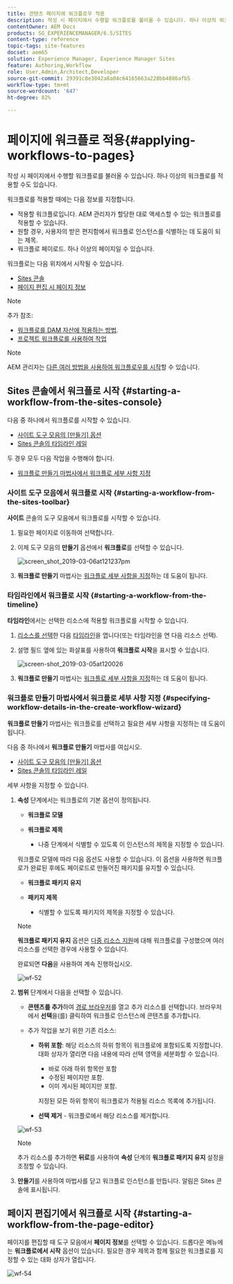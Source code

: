 ```yaml
---
title: 콘텐츠 페이지에 워크플로우 적용
description: 작성 시 페이지에서 수행할 워크플로를 불러올 수 있습니다. 하나 이상의 워크플로를 적용할 수도 있습니다.
contentOwner: AEM Docs
products: SG_EXPERIENCEMANAGER/6.5/SITES
content-type: reference
topic-tags: site-features
docset: aem65
solution: Experience Manager, Experience Manager Sites
feature: Authoring,Workflow
role: User,Admin,Architect,Developer
source-git-commit: 29391c8e3042a8a04c64165663a228bb4886afb5
workflow-type: tm+mt
source-wordcount: '647'
ht-degree: 82%

---
```


# 페이지에 워크플로 적용{#applying-workflows-to-pages}

작성 시 페이지에서 수행할 워크플로를 불러올 수 있습니다. 하나 이상의 워크플로를 적용할 수도 있습니다.

워크플로를 적용할 때에는 다음 정보를 지정합니다.

* 적용할 워크플로입니다.
AEM 관리자가 할당한 대로 액세스할 수 있는 워크플로를 적용할 수 있습니다.
* 원할 경우, 사용자의 받은 편지함에서 워크플로 인스턴스를 식별하는 데 도움이 되는 제목.
* 워크플로 페이로드. 하나 이상의 페이지일 수 있습니다.

워크플로는 다음 위치에서 시작될 수 있습니다.

* [Sites 콘솔](#starting-a-workflow-from-the-sites-console)
* [페이지 편집 시 페이지 정보](#starting-a-workflow-from-the-page-editor)

>[!NOTE]
>
>추가 참조:
>
>* [워크플로를 DAM 자산에 적용하는 방법](/help/assets/assets-workflow.md).
>* [프로젝트 워크플로를 사용하여 작업](/help/sites-authoring/projects-with-workflows.md)
>

>[!NOTE]
>
>AEM 관리자는 [다른 여러 방법을 사용하여 워크플로우를 시작](/help/sites-administering/workflows-starting.md)할 수 있습니다.

## Sites 콘솔에서 워크플로 시작 {#starting-a-workflow-from-the-sites-console}

다음 중 하나에서 워크플로를 시작할 수 있습니다.

* [사이트 도구 모음의 [만들기] 옵션](#starting-a-workflow-from-the-sites-toolbar)
* [Sites 콘솔의 타임라인 레일](#starting-a-workflow-from-the-timeline)

두 경우 모두 다음 작업을 수행해야 합니다.

* [워크플로 만들기 마법사에서 워크플로 세부 사항 지정](#specifying-workflow-details-in-the-create-workflow-wizard)

### 사이트 도구 모음에서 워크플로 시작 {#starting-a-workflow-from-the-sites-toolbar}

**사이트** 콘솔의 도구 모음에서 워크플로를 시작할 수 있습니다.

1. 필요한 페이지로 이동하여 선택합니다.

1. 이제 도구 모음의 **만들기** 옵션에서 **워크플로**&#x200B;를 선택할 수 있습니다.

   ![screen_shot_2019-03-06at121237pm](assets/screen_shot_2019-03-06at121237pm.png)

1. **워크플로 만들기** 마법사는 [워크플로 세부 사항을 지정](#specifying-workflow-details-in-the-create-workflow-wizard)하는 데 도움이 됩니다.

### 타임라인에서 워크플로 시작 {#starting-a-workflow-from-the-timeline}

**타임라인**&#x200B;에서는 선택한 리소스에 적용할 워크플로를 시작할 수 있습니다.

1. [리소스를 선택](/help/sites-authoring/basic-handling.md#viewingandselectingyourresources)한 다음 [타임라인](/help/sites-authoring/basic-handling.md#timeline)을 엽니다(또는 타임라인을 연 다음 리소스 선택).
1. 설명 필드 옆에 있는 화살표를 사용하여 **워크플로 시작**&#x200B;을 표시할 수 있습니다.

   ![screen-shot_2019-03-05at120026](assets/screen-shot_2019-03-05at120026.png)

1. **워크플로 만들기** 마법사는 [워크플로 세부 사항을 지정](#specifying-workflow-details-in-the-create-workflow-wizard)하는 데 도움이 됩니다.

### 워크플로 만들기 마법사에서 워크플로 세부 사항 지정 {#specifying-workflow-details-in-the-create-workflow-wizard}

**워크플로 만들기** 마법사는 워크플로를 선택하고 필요한 세부 사항을 지정하는 데 도움이 됩니다.

다음 중 하나에서 **워크플로 만들기** 마법사를 여십시오.

* [사이트 도구 모음의 [만들기] 옵션](#starting-a-workflow-from-the-sites-toolbar)
* [Sites 콘솔의 타임라인 레일](#starting-a-workflow-from-the-timeline)

세부 사항을 지정할 수 있습니다.

1. **속성** 단계에서는 워크플로의 기본 옵션이 정의됩니다.

   * **워크플로 모델**
   * **워크플로 제목**

      * 나중 단계에서 식별할 수 있도록 이 인스턴스의 제목을 지정할 수 있습니다.

   워크플로 모델에 따라 다음 옵션도 사용할 수 있습니다. 이 옵션을 사용하면 워크플로가 완료된 후에도 페이로드로 만들어진 패키지를 유지할 수 있습니다.

   * **워크플로 패키지 유지**
   * **패키지 제목**

      * 식별할 수 있도록 패키지의 제목을 지정할 수 있습니다.

   >[!NOTE]
   >
   >**워크플로 패키지 유지** 옵션은 [다중 리소스 지원](/help/sites-developing/workflows-models.md#configuring-a-workflow-for-multi-resource-support)에 대해 워크플로를 구성했으며 여러 리소스를 선택한 경우에 사용할 수 있습니다.

   완료되면 **다음**&#x200B;을 사용하여 계속 진행하십시오.

   ![wf-52](assets/wf-52.png)

1. **범위** 단계에서 다음을 선택할 수 있습니다.

   * **콘텐츠를 추가**&#x200B;하여 [경로 브라우저](/help/sites-authoring/author-environment-tools.md#path-browser)를 열고 추가 리소스를 선택합니다. 브라우저에서 **선택**&#x200B;을(를) 클릭하여 워크플로 인스턴스에 콘텐츠를 추가합니다.

   * 추가 작업을 보기 위한 기존 리소스:

      * **하위 포함**: 해당 리소스의 하위 항목이 워크플로에 포함되도록 지정합니다.
대화 상자가 열리면 다음 내용에 따라 선택 영역을 세분화할 수 있습니다.

         * 바로 아래 하위 항목만 포함
         * 수정된 페이지만 포함.
         * 이미 게시된 페이지만 포함.

        지정된 모든 하위 항목이 워크플로가 적용될 리소스 목록에 추가됩니다.

      * **선택 제거** - 워크플로에서 해당 리소스를 제거합니다.

   ![wf-53](assets/wf-53.png)

   >[!NOTE]
   >
   >추가 리소스를 추가하면 **뒤로**&#x200B;를 사용하여 **속성** 단계의 **워크플로 패키지 유지** 설정을 조정할 수 있습니다.

1. **만들기**&#x200B;를 사용하여 마법사를 닫고 워크플로 인스턴스를 만듭니다. 알림은 Sites 콘솔에 표시됩니다.

## 페이지 편집기에서 워크플로 시작 {#starting-a-workflow-from-the-page-editor}

페이지를 편집할 때 도구 모음에서 **페이지 정보**&#x200B;를 선택할 수 있습니다. 드롭다운 메뉴에는 **워크플로에서 시작** 옵션이 있습니다. 필요한 경우 제목과 함께 필요한 워크플로를 지정할 수 있는 대화 상자가 열립니다.

![wf-54](assets/wf-54.png)
